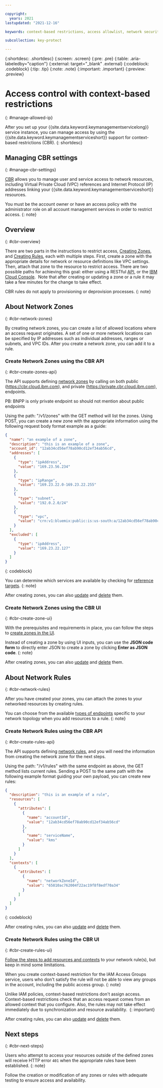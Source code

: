 ```yaml
---

copyright:
  years: 2021
lastupdated: "2021-12-16"

keywords: context-based restrictions, access allowlist, network security

subcollection: key-protect

---
```


{:shortdesc: .shortdesc}
{:screen: .screen}
{:pre: .pre}
{:table: .aria-labeledby="caption"}
{:external: target="_blank" .external}
{:codeblock: .codeblock}
{:tip: .tip}
{:note: .note}
{:important: .important}
{:preview: .preview}

# Access control with context-based restrictions
{: #manage-allowed-ip}

After you set up your {{site.data.keyword.keymanagementservicelong}} service
instance, you can manage access by using the
{{site.data.keyword.keymanagementserviceshort}} support for context-based restrictions (CBR).
{: shortdesc}

## Managing CBR settings
{: #manage-cbr-settings}

[CBR](/docs/account?topic=account-context-restrictions-whatis) allows you to manage user and service access to network resources, including Virtual Private Cloud (VPC) references and Internet Protocol (IP) addresses linking your {{site.data.keyword.keymanagementserviceshort}} resources.

You must be the account owner or have an access policy with the administrator role on all account management services in order to restrict access.
{: note}

## Overview
{: #cbr-overview}

There are two parts in the instructions to restrict access, [Creating Zones](https://cloud.ibm.com/docs/account?topic=account-context-restrictions-create#network-zones-create), and [Creating Rules](https://cloud.ibm.com/docs/account?topic=account-context-restrictions-create#context-restrictions-create-rules), each with multiple steps. First, create a zone with the appropriate details for network or resource definitions like VPC settings. Then, attach that zone to the resource to restrict access. There are two possible paths for achieving this goal: either using a RESTful [API](https://cloud.ibm.com/apidocs/context-based-restrictions), or the [IBM Cloud Console](https://cloud.ibm.com/login).  Note that after creating or updating a zone or a rule it may take a few minutes for the change to take effect.

CBR rules do not apply to provisioning or deprovision processes.
{: note}

## About Network Zones
{: #cbr-network-zones}

By creating network zones, you can create a list of allowed locations where an access request originates. A set of one or more network locations can be specified by IP addresses such as individual addresses, ranges or subnets, and VPC IDs. After you create a network zone, you can add it to a rule.

### Create Network Zones using the CBR API
{: #cbr-create-zones-api}

The API supports defining [network zones](https://cloud.ibm.com/apidocs/context-based-restrictions#network-zones) by calling on both public (https://cbr.cloud.ibm.com), and private (https://private.cbr.cloud.ibm.com), endpoints.

PB: BNPP is only private endpoint so should not mention about public endpoints

Using the path: "/v1/zones" with the GET method will list the zones. Using POST, you can create a new zone with the appropriate information using the following request body format example as a guide:

```json 
{
  "name": "an example of a zone",
  "description": "this is an example of a zone",
  "account_id": "12ab34cd56ef78ab90cd12ef34ab56cd",
  "addresses": [
    {
      "type": "ipAddress",
      "value": "169.23.56.234"
    },
    {
      "type": "ipRange",
      "value": "169.23.22.0-169.23.22.255"
    },
    {
      "type": "subnet",
      "value": "192.0.2.0/24"
    },
    {
      "type": "vpc",
      "value": "crn:v1:bluemix:public:is:us-south:a/12ab34cd56ef78ab90cd12ef34ab56cd::vpc:r134-d98a1702-b39a-449a-86d4-ef8dbacf281e"
    }
  ],
  "excluded": [
    {
      "type": "ipAddress",
      "value": "169.23.22.127"
    }
  ]
}
```
{: codeblock}

You can determine which services are available by checking for [reference targets](https://cloud.ibm.com/apidocs/context-based-restrictions#list-available-serviceref-targets).
{: note}

After creating zones, you can also [update](/apidocs/context-based-restrictions#replace-zone) and [delete](/docs/account?topic=account-context-restrictions-remove) them.

### Create Network Zones using the CBR UI
{: #cbr-create-zone-ui}

With the prerequisites and requirements in place, you can follow the steps to [create zones in the UI](/docs/account?topic=account-context-restrictions-create#network-zones-create).

Instead of creating a zone by using UI inputs, you can use the **JSON code form** to directly enter JSON to create a zone by clicking **Enter as JSON code**.
{: note}

After creating zones, you can also [update](/docs/account?topic=account-context-restrictions-update) and [delete](/docs/account?topic=account-context-restrictions-remove) them.

## About Network Rules
{: #cbr-network-rules}

After you have created your zones, you can attach the zones to your networked resources by creating rules.

You can choose from the available [types of endpoints](/docs/account?topic=account-context-restrictions-whatis#context-restrictions-endpint-type) specific to your network topology when you add resources to a rule.
{: note}

### Create Network Rules using the CBR API
{: #cbr-create-rules-api}

The API supports defining [network rules](/apidocs/context-based-restrictions#rules), and you will need the information from creating the network zone for the next steps. 

Using the path: "/v1/rules" with the same endpoint as above, the GET method lists current rules. Sending a POST to the same path with the following example format guiding your own payload, you can create new rules:

```json
{
  "description": "this is an example of a rule",
  "resources": [
    {
      "attributes": [
        {
          "name": "accountId",
          "value": "12ab34cd56ef78ab90cd12ef34ab56cd"
        },
        {
          "name": "serviceName",
          "value": "kms"
        }
      ]
    }
  ],
  "contexts": [
    {
      "attributes": [
        {
          "name": "networkZoneId",
          "value": "65810ac762004f22ac19f8f8edf70a34"
        }
      ]
    }
  ]
}
```
{: codeblock}

After creating rules, you can also [update](/apidocs/context-based-restrictions#replace-rule) and [delete](/apidocs/context-based-restrictions#delete-rule) them.

### Create Network Rules using the CBR UI
{: #cbr-create-rules-ui}

[Follow the steps to add resources and contexts](/docs/account?topic=account-context-restrictions-create#context-restrictions-create-rules) to your network rule(s), but keep in mind some limitations.

When you create context-based restriction for the IAM Access Groups service, users who don't satisfy the rule will not be able to view any groups in the account, including the public access group.
{: note}

Unlike IAM policies, context-based restrictions don't assign access. Context-based restrictions check that an access request comes from an allowed context that you configure. Also, the rules may not take effect immediately due to synchronization and resource availability. 
{: important}

After creating rules, you can also [update](https://cloud.ibm.com/docs/account?topic=account-context-restrictions-update#context-restrictions-update-rules) and [delete](https://cloud.ibm.com/docs/account?topic=account-context-restrictions-remove#context-restrictions-remove-rules) them.

## Next steps
{: #cbr-next-steps}

Users who attempt to access your resources outside of the defined zones will receive HTTP error `401` when the appropriate rules have been established.
{: note}

Follow the creation or modification of any zones or rules with adequate testing to ensure access and availability.
